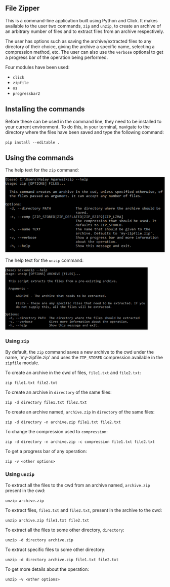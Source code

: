 ## File Zipper

This is a command-line application built using Python and Click. It makes available to the user two commands, `zip` and `unzip`, to create an archive of an arbitrary number of files and to extract files from an archive respectively.

The user has options such as saving the archive/extracted files to any directory of their choice, giving the archive a specific name, selecting a compression method, etc. The user can also use the `verbose` optional to get a progress bar of the operation being performed. 

Four modules have been used: 
* `click`
* `zipfile`
* `os`
* `progressbar2`

## Installing the commands

Before these can be used in the command line, they need to be installed to your current environment. To do this, in your terminal, navigate to the directory where the files have been saved and type the following command:

`pip install --editable .`

## Using the commands

The help text for the `zip` command:

![zip-help](/images/zip-help.png)

The help text for the `unzip` command:

![unzip-help](/images/unzip-help.png)

### Using `zip`

By default, the `zip` command saves a new archive to the cwd under the name, 'my-zipfile.zip' and uses the `ZIP_STORED` compression available in the `zipfile` module. 

To create an archive in the cwd of files, `file1.txt` and `file2.txt`:

`zip file1.txt file2.txt`

To create an archive in `directory` of the same files:

`zip -d directory file1.txt file2.txt`

To create an archive named, `archive.zip` in `directory` of the same files:

`zip -d directory -n archive.zip file1.txt file2.txt`

To change the compression used to `compression`:

`zip -d directory -n archive.zip -c compression file1.txt file2.txt`

To get a progress bar of any operation:

`zip -v <other options>`

### Using `unzip`

To extract all the files to the cwd from an archive named, `archive.zip` present in the cwd:

`unzip archive.zip`

To extract files, `file1.txt` and `file2.txt`, present in the archive to the cwd:

`unzip archive.zip file1.txt file2.txt`

To extract all the files to some other directory, `directory`:

`unzip -d directory archive.zip`

To extract specific files to some other directory:

`unzip -d directory archive.zip file1.txt file2.txt`

To get more details about the operation:

`unzip -v <other options>`